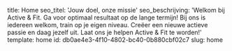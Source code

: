 title: Home
seo_titel: 'Jouw doel, onze missie'
seo_beschrijving: 'Welkom bij Active & Fit. Ga voor optimaal resultaat op de lange termijn! Bij ons is iedereen welkom, train op je eigen niveau. Creëer een nieuwe actieve passie en daag jezelf uit. Laat ons je helpen Active & Fit te worden!'
template: home
id: db0ae4e3-4f10-4802-bc40-0b880cbf02c7
slug: home
